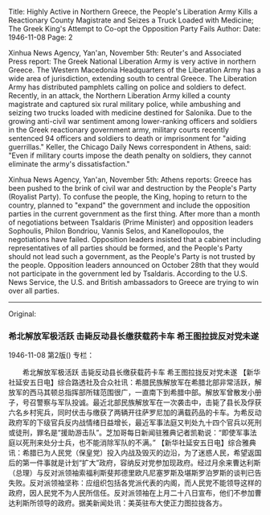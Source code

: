 Title: Highly Active in Northern Greece, the People's Liberation Army Kills a Reactionary County Magistrate and Seizes a Truck Loaded with Medicine; The Greek King's Attempt to Co-opt the Opposition Party Fails
Author:
Date: 1946-11-08
Page: 2

Xinhua News Agency, Yan'an, November 5th: Reuter's and Associated Press report: The Greek National Liberation Army is very active in northern Greece. The Western Macedonia Headquarters of the Liberation Army has a wide area of jurisdiction, extending south to central Greece. The Liberation Army has distributed pamphlets calling on police and soldiers to defect. Recently, in an attack, the Northern Liberation Army killed a county magistrate and captured six rural military police, while ambushing and seizing two trucks loaded with medicine destined for Salonika. Due to the growing anti-civil war sentiment among lower-ranking officers and soldiers in the Greek reactionary government army, military courts recently sentenced 94 officers and soldiers to death or imprisonment for "aiding guerrillas." Keller, the Chicago Daily News correspondent in Athens, said: "Even if military courts impose the death penalty on soldiers, they cannot eliminate the army's dissatisfaction."

Xinhua News Agency, Yan'an, November 5th: Athens reports: Greece has been pushed to the brink of civil war and destruction by the People's Party (Royalist Party). To confuse the people, the King, hoping to return to the country, planned to "expand" the government and include the opposition parties in the current government as the first thing. After more than a month of negotiations between Tsaldaris (Prime Minister) and opposition leaders Sophoulis, Philon Bondriou, Vannis Selos, and Kanellopoulos, the negotiations have failed. Opposition leaders insisted that a cabinet including representatives of all parties should be formed, and the People's Party should not lead such a government, as the People's Party is not trusted by the people. Opposition leaders announced on October 28th that they would not participate in the government led by Tsaldaris. According to the U.S. News Service, the U.S. and British ambassadors to Greece are trying to win over all parties.



<hr /> 

Original: 


### 希北解放军极活跃  击毙反动县长缴获载药卡车  希王图拉拢反对党未遂

1946-11-08
第2版()
专栏：

　　希北解放军极活跃
    击毙反动县长缴获载药卡车
    希王图拉拢反对党未遂
    【新华社延安五日电】综合路透社及合众社讯：希腊民族解放军在希腊北部非常活跃，解放军的西马其顿总指挥部所辖范围很广，一直南下到希腊中部。解放军曾散发小册子，号召警察与军队投诚。最近北部民族解放军在一次袭击中，击毙了县长及俘获六名乡村宪兵，同时伏击与缴获了两辆开往萨罗尼加的满载药品的卡车。为希反动政府军的下级官兵反内战情绪日益增长，最近军事法庭又判处九十四个官兵以死刑或徒刑，罪名是“援助游击队”。芝加哥每日新闻驻雅典记者凯勒说：“即使军事法庭以死刑来处分士兵，也不能消除军队的不满。”
    【新华社延安五日电】综合雅典讯：希腊已为人民党（保皇党）投入内战及毁灭的边沿，为了迷惑人民，希望返国后的第一件事就是计划“扩大”政府，容纳反对党参加现政府。经过月余来曹达利斯（总理）与反对派领袖索福利斯斐邦德里欧凡尼塞罗斯及堪斯罗泊罗斯的谈判已告失败。反对派领袖坚称：应组织包括各党派代表的内阁，而人民党不能领导这样的政府，因人民党不为人民所信任。反对派领袖在上月二十八日宣布，他们不参加曹达利斯所领导的政府。据美新闻处讯：美英驻布大使正力图拉拢各方。
